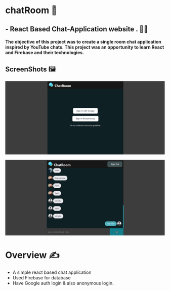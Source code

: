 # chatRoom 💬
## - React Based Chat-Application website . 🧑‍💻
#### The objective of this project was to create a single room chat application inspired by YouTube chats. This project was an opportunity to learn React and Firebase and their technologies.

## ScreenShots 🖼️

![](public/s1.png)

![](public/ss1.png)

# Overview ✍️

- A simple react based chat application
- Used Firebase for database
- Have Google auth login & also anonymous login.



